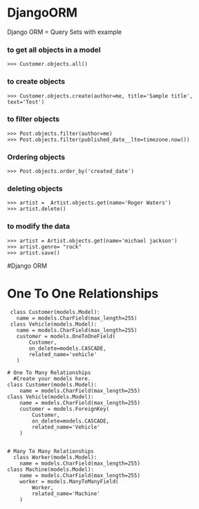 # DjangoORM
Django ORM = Query Sets with example 

### to get all objects in a model
```
>>> Customer.objects.all()
```
### to create objects
```
>>> Customer.objects.create(author=me, title='Sample title', text='Test')

```
### to filter objects
```
>>> Post.objects.filter(author=me)
>>> Post.objects.filter(published_date__lte=timezone.now())

```

### Ordering objects
```
>>> Post.objects.order_by('created_date')
```
### deleting objects
```
>>> artist =  Artist.objects.get(name='Roger Waters')
>>> artist.delete()
```

### to modify the data
```
>>> artist = Artist.objects.get(name='michael jackson')
>>> artist.genre= "rock"
>>> artist.save()
```

#Django ORM
# One To One Relationships
 ```
  class Customer(models.Model):
    name = models.CharField(max_length=255)
  class Vehicle(models.Model): 
    name = models.CharField(max_length=255)
    customer = models.OneToOneField(
        Customer,
        on_delete=models.CASCADE,
        related_name='vehicle'
    )

```
```
# One To Many Relationships
  #Create your models here.
class Customer(models.Model):
    name = models.CharField(max_length=255)
class Vehicle(models.Model):
    name = models.CharField(max_length=255)
    customer = models.ForeignKey(
        Customer,
        on_delete=models.CASCADE,
        related_name='Vehicle'
    )
```
```

# Many To Many Relationships
  class Worker(models.Model):
    name = models.CharField(max_length=255)
class Machine(models.Model):
    name = models.CharField(max_length=255)
    worker = models.ManyToManyField(
        Worker,
        related_name='Machine'
    )
```
